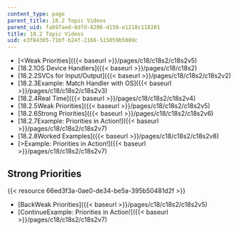 ```yaml
---
content_type: page
parent_title: 18.2 Topic Videos
parent_uid: fa697aed-8dfd-8206-d150-e1218c118201
title: 18.2 Topic Videos
uid: e3f84305-71bf-b24f-2166-515059b5089c
---
```


*   [<Weak Priorities]({{< baseurl >}}/pages/c18/c18s2/c18s2v5)
*   [18.2.1OS Device Handlers]({{< baseurl >}}/pages/c18/c18s2)
*   [18.2.2SVCs for Input/Output]({{< baseurl >}}/pages/c18/c18s2/c18s2v2)
*   [18.2.3Example: Match Handler with OS]({{< baseurl >}}/pages/c18/c18s2/c18s2v3)
*   [18.2.4Real Time]({{< baseurl >}}/pages/c18/c18s2/c18s2v4)
*   [18.2.5Weak Priorities]({{< baseurl >}}/pages/c18/c18s2/c18s2v5)
*   [18.2.6Strong Priorities]({{< baseurl >}}/pages/c18/c18s2/c18s2v6)
*   [18.2.7Example: Priorities in Action!]({{< baseurl >}}/pages/c18/c18s2/c18s2v7)
*   [18.2.8Worked Examples]({{< baseurl >}}/pages/c18/c18s2/c18s2v8)
*   [\>Example: Priorities in Action!]({{< baseurl >}}/pages/c18/c18s2/c18s2v7)

Strong Priorities
-----------------

{{< resource 66ed3f3a-0ae0-de34-be5a-395b50481d2f >}}

*   [BackWeak Priorities]({{< baseurl >}}/pages/c18/c18s2/c18s2v5)
*   [ContinueExample: Priorities in Action!]({{< baseurl >}}/pages/c18/c18s2/c18s2v7)